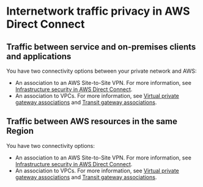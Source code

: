 # Internetwork traffic privacy in AWS Direct Connect<a name="encryption-at-rest"></a>

## Traffic between service and on\-premises clients and applications<a name="inter-network-traffic-privacy-on-prem"></a>

You have two connectivity options between your private network and AWS: 
+ An association to an AWS Site\-to\-Site VPN\. For more information, see [Infrastructure security in AWS Direct Connect](infrastructure-security.md)\.
+ An association to VPCs\. For more information, see [Virtual private gateway associations](virtualgateways.md) and [Transit gateway associations](direct-connect-transit-gateways.md)\.

## Traffic between AWS resources in the same Region<a name="inter-network-traffic-privacy-within-region"></a>

You have two connectivity options:
+ An association to an AWS Site\-to\-Site VPN\. For more information, see [Infrastructure security in AWS Direct Connect](infrastructure-security.md)\.
+ An association to VPCs\. For more information, see [Virtual private gateway associations](virtualgateways.md) and [Transit gateway associations](direct-connect-transit-gateways.md)\.